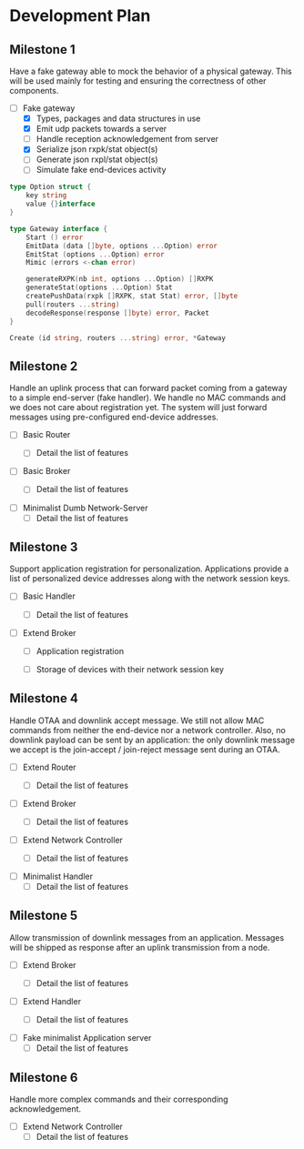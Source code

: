 Development Plan
================

## Milestone 1
Have a fake gateway able to mock the behavior of a physical gateway. This will be used
mainly for testing and ensuring the correctness of other components.

- [ ] Fake gateway
    - [x] Types, packages and data structures in use
    - [x] Emit udp packets towards a server
    - [ ] Handle reception acknowledgement from server
    - [x] Serialize json rxpk/stat object(s) 
    - [ ] Generate json rxpl/stat object(s)
    - [ ] Simulate fake end-devices activity 

```go
type Option struct {
    key string
    value {}interface
}

type Gateway interface {
    Start () error
    EmitData (data []byte, options ...Option) error
    EmitStat (options ...Option) error
    Mimic (errors <-chan error)

    generateRXPK(nb int, options ...Option) []RXPK
    generateStat(options ...Option) Stat
    createPushData(rxpk []RXPK, stat Stat) error, []byte
    pull(routers ...string)
    decodeResponse(response []byte) error, Packet
}

Create (id string, routers ...string) error, *Gateway
```


## Milestone 2
Handle an uplink process that can forward packet coming from a gateway to a simple end-server
(fake handler). We handle no MAC commands and we does not care about registration yet. The
system will just forward messages using pre-configured end-device addresses.


- [ ] Basic Router  
    - [ ] Detail the list of features


- [ ] Basic Broker
    - [ ] Detail the list of features


- [ ] Minimalist Dumb Network-Server
    - [ ] Detail the list of features

## Milestone 3
Support application registration for personalization. Applications provide a list of personalized device addresses along with the network session keys.

- [ ] Basic Handler
    - [ ] Detail the list of features


- [ ] Extend Broker
    - [ ] Application registration
    - [ ] Storage of devices with their network session key


## Milestone 4
Handle OTAA and downlink accept message. We still not allow MAC commands from neither the
end-device nor a network controller. Also, no downlink payload can be sent by an application:
the only downlink message we accept is the join-accept / join-reject message sent during an
OTAA.

- [ ] Extend Router
    - [ ] Detail the list of features


- [ ] Extend Broker
    - [ ] Detail the list of features


- [ ] Extend Network Controller
    - [ ] Detail the list of features


- [ ] Minimalist Handler
    - [ ] Detail the list of features

## Milestone 5
Allow transmission of downlink messages from an application. Messages will be shipped as
response after an uplink transmission from a node.

- [ ] Extend Broker
    - [ ] Detail the list of features


- [ ] Extend Handler
    - [ ] Detail the list of features


- [ ] Fake minimalist Application server
    - [ ] Detail the list of features

## Milestone 6
Handle more complex commands and their corresponding acknowledgement. 

- [ ] Extend Network Controller
    - [ ] Detail the list of features
